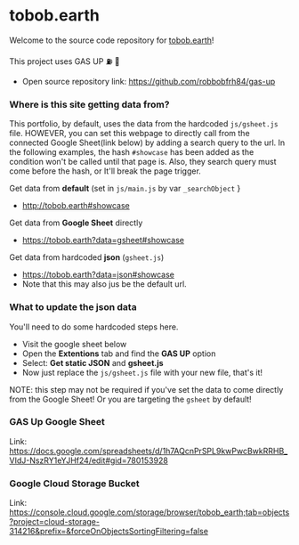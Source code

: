 # tobob.earth
Welcome to the source code repository for [tobob.earth](http://tobob.earth)!

This project uses GAS UP ⛽️ 🚀
- Open source repository link: https://github.com/robbobfrh84/gas-up

### Where is this site getting data from?
This portfolio, by default, uses the data from the hardcoded `js/gsheet.js` file. HOWEVER, you can set this webpage to directly call from the connected Google Sheet(link below) by adding a search query to the url. In the following examples, the hash `#showcase` has been added as the condition won't be called until that page is. Also, they search query must come before the hash, or It'll break the page trigger.

Get data from **default** (set in `js/main.js` by var `_searchObject` }
- http://tobob.earth#showcase

Get data from **Google Sheet** directly
- https://tobob.earth?data=gsheet#showcase

Get data from hardcoded **json** (`gsheet.js`)
- https://tobob.earth?data=json#showcase
- Note that this may also jus be the default url.

### What to update the json data
You'll need to do some hardcoded steps here.
- Visit the google sheet below
- Open the **Extentions** tab and find the **GAS UP** option
- Select: **Get static JSON** and **gsheet.js**
- Now just replace the `js/gsheet.js` file with your new file, that's it!

NOTE: this step may not be required if you've set the data to come directly from the Google Sheet! Or you are targeting the `gsheet` by default!

### GAS Up Google Sheet
Link: https://docs.google.com/spreadsheets/d/1h7AQcnPrSPL9kwPwcBwkRRHB_VIdJ-NszRY1eYJHf24/edit#gid=780153928

### Google Cloud Storage Bucket
Link: https://console.cloud.google.com/storage/browser/tobob_earth;tab=objects?project=cloud-storage-314216&prefix=&forceOnObjectsSortingFiltering=false

